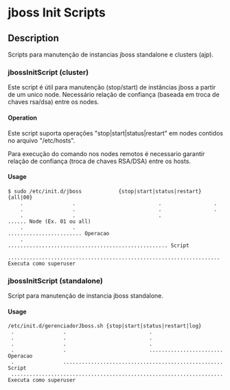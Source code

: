 
# jboss Init Scripts

## Description

Scripts para manutenção de instancias jboss standalone e clusters (ajp).

### jbossInitScript (cluster)

Este script é útil para manutenção (stop/start) de instâncias jboss a partir de um unico node.
Necessário relação de confiança (baseada em troca de chaves rsa/dsa) entre os nodes.

#### Operation

Este script suporta operações "stop|start|status|restart" em nodes contidos no arquivo "/etc/hosts".

Para execução do comando nos nodes remotos é necessario garantir relação de confiança (troca de chaves RSA/DSA) entre os hosts.

#### Usage

```
$ sudo /etc/init.d/jboss            {stop|start|status|restart} {all|00}
    .                .                           .                 .
    .                .                           .                 .
    .                .                           .                 ...... Node (Ex. 01 ou all)
    .                .                           ........................ Operacao
    .                .................................................... Script
    ..................................................................... Executa como superuser

```

### jbossInitScript (standalone)

Script para manutenção de instancia jboss standalone.

#### Usage

```
/etc/init.d/gerenciadorJboss.sh {stop|start|status|restart|log}
 .                .                           .
 .                .                           .
 .                .                           .
 .                .                           ........................ Operacao
 .                .................................................... Script
 ..................................................................... Executa como superuser
```
